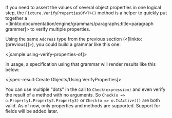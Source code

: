 <!--Title:Verifying Object Properties-->

If you need to assert the values of several object properties in one logical step, the `Fixture.VerifyPropertiesOf<T>()` method is a helper to quickly put together a <[linkto:documentation/engine/grammars/paragraphs;title=paragraph grammer]> to verify multiple properties.

Using the same `Address` type from the previous section (<[linkto:{previous}]>), you could build a grammar like this one:

<[sample:using-verify-properties-of]>

In usage, a specification using that grammar will render results like this below:

<[spec-result:Create Objects/Using VerifyProperties]>

You can use multiple "dots" in the call to `Check(expression)` and even verify the result of a method with no arguments. So `Check(o => o.Property1.Property2.Property3)` or `Check(o => o.IsActive())` are both valid. As of now, only properties and methods are supported. Support for fields will be added later.

